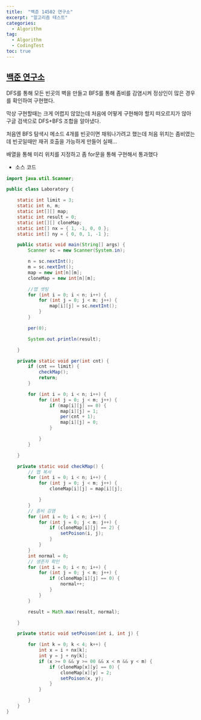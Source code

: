```yaml
---
title:  "백준 14502 연구소"
excerpt: "알고리즘 테스트"
categories:
  - Algorithm
tag: 
  - Algorithm
  - CodingTest
toc: true  
---
```


## [백준 연구소 ](https://www.acmicpc.net/problem/14502 "백준 연구소")

DFS를 통해 모든 빈곳의 벽을 만들고 BFS를 통해 좀비를 감염시켜 정상인이 많은 경우를 확인하여 구현했다.

막상 구현할때는 크게 어렵지 않았는데 처음에 어떻게 구현해야 할지 떠오르지가 않아 구글 검색으로 DFS+BFS 조합을 알아냈다.

처음엔 BFS 탐색시 메소드 4개를 빈곳이면 채워나가려고 했는데 처음 위치는 좀비였는데 빈곳일때만 재귀 호출을 가능하게 만들어 실패... 

배열을 통해 미리 위치를 지정하고 좀 for문을 통해 구현해서 통과했다
 
- 소스 코드   
 
``` java
import java.util.Scanner;

public class Laboratory {

	static int limit = 3;
	static int n, m;
	static int[][] map;
	static int result = 0;
	static int[][] cloneMap;
	static int[] nx = { 1, -1, 0, 0 };
	static int[] ny = { 0, 0, 1, -1 };

	public static void main(String[] args) {
		Scanner sc = new Scanner(System.in);

		n = sc.nextInt();
		m = sc.nextInt();
		map = new int[n][m];
		cloneMap = new int[n][m];

		//맵 셋팅
		for (int i = 0; i < n; i++) {
			for (int j = 0; j < m; j++) {
				map[i][j] = sc.nextInt();
			}
		}

		per(0);

		System.out.println(result);

	}

	private static void per(int cnt) {
		if (cnt == limit) {
			checkMap();
			return;
		}

		for (int i = 0; i < n; i++) {
			for (int j = 0; j < m; j++) {
				if (map[i][j] == 0) {
					map[i][j] = 1;
					per(cnt + 1);
					map[i][j] = 0;
				}

			}
		}

	}

	private static void checkMap() {
		// 맵 복사
		for (int i = 0; i < n; i++) {
			for (int j = 0; j < m; j++) {
				cloneMap[i][j] = map[i][j];

			}
		}
		// 좀비 감염
		for (int i = 0; i < n; i++) {
			for (int j = 0; j < m; j++) {
				if (cloneMap[i][j] == 2) {
					setPoison(i, j);
				}
			}
		}
		int normal = 0;
		// 생존자 확인
		for (int i = 0; i < n; i++) {
			for (int j = 0; j < m; j++) {
				if (cloneMap[i][j] == 0) {
					normal++;
				}
			}
		}

		result = Math.max(result, normal);

	}

	private static void setPoison(int i, int j) {

		for (int k = 0; k < 4; k++) {
			int x = i + nx[k];
			int y = j + ny[k];
			if (x >= 0 && y >= 00 && x < n && y < m) {
				if (cloneMap[x][y] == 0) {
					cloneMap[x][y] = 2;
					setPoison(x, y);
				}
			}

		}
	}
}

```